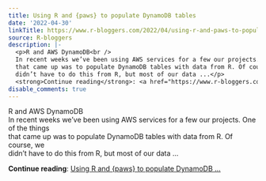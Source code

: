 ```yaml
---
title: Using R and {paws} to populate DynamoDB tables
date: '2022-04-30'
linkTitle: https://www.r-bloggers.com/2022/04/using-r-and-paws-to-populate-dynamodb-tables/
source: R-bloggers
description: |-
  <p>R and AWS DynamoDB<br />
  In recent weeks we’ve been using AWS services for a few our projects. One of the things<br />
  that came up was to populate DynamoDB tables with data from R. Of course, we<br />
  didn’t have to do this from R, but most of our data ...</p>
  <strong>Continue reading</strong>: <a href="https://www.r-bloggers.com/2022/04/using-r-and-paws-to-populate-dynamodb-tables/">Using R and {paws} to populate DynamoDB ...
disable_comments: true
---
```

<p>R and AWS DynamoDB<br />
In recent weeks we’ve been using AWS services for a few our projects. One of the things<br />
that came up was to populate DynamoDB tables with data from R. Of course, we<br />
didn’t have to do this from R, but most of our data ...</p>
<strong>Continue reading</strong>: <a href="https://www.r-bloggers.com/2022/04/using-r-and-paws-to-populate-dynamodb-tables/">Using R and {paws} to populate DynamoDB ...